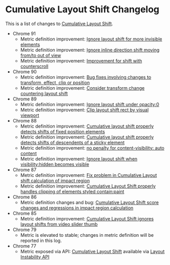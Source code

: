 # Cumulative Layout Shift Changelog

This is a list of changes to [Cumulative Layout Shift](https://web.dev/cls).

* Chrome 91
  * Metric definition improvement: [Ignore layout shift for more invisible elements](2021_03_cls.md)
  * Metric definition improvement: [Ignore inline direction shift moving from/to out of view](2021_03_cls.md)
  * Metric definition improvement: [Improvement for shift with counterscroll](2021_03_cls.md)
* Chrome 90
  * Metric definition improvement: [Bug fixes involving changes to transform, effect, clip or position](2021_02_cls.md)
  * Metric definition improvement: [Consider transform change countering layout shift](2021_02_cls.md)
* Chrome 89
  * Metric definition improvement: [Ignore layout shift under opacity:0](2020_12_cls.md)
  * Metric definition improvement: [Clip layout shift rect by visual viewport](2020_12_cls.md)
* Chrome 88
  * Metric definition improvement: [Cumulative layout shift properly detects shifts of fixed position elements](2020_11_cls.md)
  * Metric definition improvement: [Cumulative layout shift properly detects shifts of descendents of a sticky element](2020_11_cls.md)
  * Metric definition improvement: [no penalty for content-visibility: auto content](2020_11_cls.md)
  * Metric definition improvement: [Ignore layout shift when visibility:hidden becomes visible](2020_11_cls.md)
* Chrome 87
  * Metric definition improvement: [Fix problem in Cumulative Layout shift calculation of impact region](2020_10_cls_2.md)
  * Metric definition improvement: [Cumulative Layout Shift properly handles clipping of elements styled contain:paint](2020_10_cls_2.md)
* Chrome 86
  * Metric definition changes and bug: [Cumulative Layout Shift score changes and regressions in impact region calculation](2020_10_cls.md)
* Chrome 85
  * Metric definition improvement: [Cumulative Layout Shift ignores layout shifts from video slider thumb](2020_06_cls.md)
* Chrome 79
  * Metric is elevated to stable; changes in metric definition will be reported in this log.
* Chrome 77
  * Metric exposed via API: [Cumulative Layout Shift](https://web.dev/cls/) available via [Layout Instability API](https://github.com/WICG/layout-instability)
